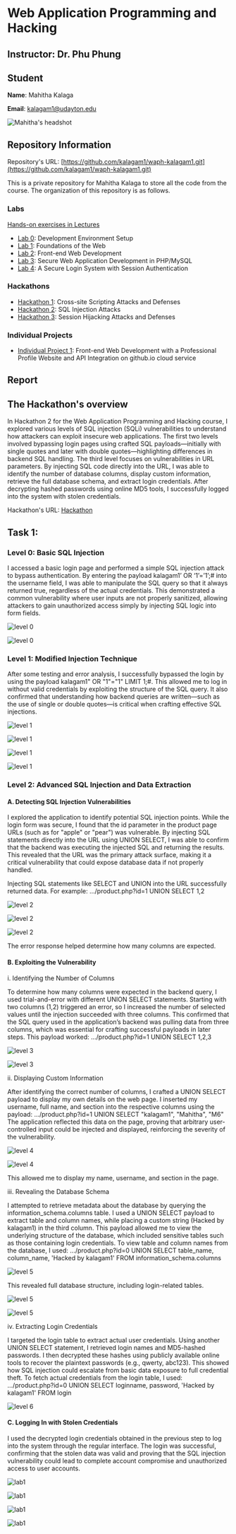 # Web Application Programming and Hacking

## Instructor: Dr. Phu Phung

## Student

**Name**: Mahitha Kalaga

**Email**: [kalagam1@udayton.edu](kalagam1@udayton.edu)

![Mahitha's headshot](../images/mahi.jpeg)

## Repository Information

Repository's URL: [https://github.com/kalagam1/waph-kalagam1.git](https://github.com/kalagam1/waph-kalagam1.git)

This is a private repository for Mahitha Kalaga to store all the code from the course. The organization of this repository is as follows.

### Labs

[Hands-on exercises in Lectures](labs)

- [Lab 0](labs/lab0): Development Environment Setup
- [Lab 1](labs/lab1): Foundations of the Web
- [Lab 2](labs/lab2): Front-end Web Development
- [Lab 3](labs/lab3): Secure Web Application Development in PHP/MySQL
- [Lab 4](labs/lab4): A Secure Login System with Session Authentication

### Hackathons

- [Hackathon 1](hackathon1): Cross-site Scripting Attacks and Defenses
- [Hackathon 2](hackathon2): SQL Injection Attacks
- [Hackathon 3](hackathon3): Session Hijacking Attacks and Defenses

### Individual Projects

- [Individual Project 1](https://github.com/kalagam1/kalagam1.github.io): Front-end Web Development with a Professional Profile Website and API Integration on github.io cloud service

## Report

## The Hackathon's overview

In Hackathon 2 for the Web Application Programming and Hacking course, I explored various levels of SQL injection (SQLi) vulnerabilities to understand how attackers can exploit insecure web applications. The first two levels involved bypassing login pages using crafted SQL payloads—initially with single quotes and later with double quotes—highlighting differences in backend SQL handling. The third level focuses on vulnerabilities in URL parameters. By injecting SQL code directly into the URL, I was able to identify the number of database columns, display custom information, retrieve the full database schema, and extract login credentials. After decrypting hashed passwords using online MD5 tools, I successfully logged into the system with stolen credentials.

Hackathon's URL: [Hackathon](https://github.com/kalagam1/waph-kalagam1/tree/main/hackathon3)

## Task 1: 

### Level 0: Basic SQL Injection

I accessed a basic login page and performed a simple SQL injection attack to bypass authentication. By entering the payload kalagam1’ OR ‘1’=’1’;# into the username field, I was able to manipulate the SQL query so that it always returned true, regardless of the actual credentials. This demonstrated a common vulnerability where user inputs are not properly sanitized, allowing attackers to gain unauthorized access simply by injecting SQL logic into form fields.

![level 0](../images/h2level0.jpeg)

![level 0](../images/h2level0.1.jpeg)

### Level 1: Modified Injection Technique

After some testing and error analysis, I successfully bypassed the login by using the payload kalagam1" OR "1"="1" LIMIT 1;#. This allowed me to log in without valid credentials by exploiting the structure of the SQL query. It also confirmed that understanding how backend queries are written—such as the use of single or double quotes—is critical when crafting effective SQL injections. 

![level 1](../images/h2level1.3.jpeg)

![level 1](../images/h2level1.jpeg)

![level 1](../images/h2level1.1.jpeg)

![level 1](../images/h2level1.2.jpeg)

### Level 2: Advanced SQL Injection and Data Extraction

#### A. Detecting SQL Injection Vulnerabilities

I explored the application to identify potential SQL injection points. While the login form was secure, I found that the id parameter in the product page URLs (such as for "apple" or "pear") was vulnerable. By injecting SQL statements directly into the URL using UNION SELECT, I was able to confirm that the backend was executing the injected SQL and returning the results. This revealed that the URL was the primary attack surface, making it a critical vulnerability that could expose database data if not properly handled.

Injecting SQL statements like SELECT and UNION into the URL successfully returned data. For example: .../product.php?id=1 UNION SELECT 1,2

![level 2](../images/h2level2.1.jpeg)

![level 2](../images/h2level2.2.jpeg)

![level 2](../images/h2level2.3.jpeg)

The error response helped determine how many columns are expected.

#### B. Exploiting the Vulnerability

i. Identifying the Number of Columns

To determine how many columns were expected in the backend query, I used trial-and-error with different UNION SELECT statements. Starting with two columns (1,2) triggered an error, so I increased the number of selected values until the injection succeeded with three columns. This confirmed that the SQL query used in the application’s backend was pulling data from three columns, which was essential for crafting successful payloads in later steps. This payload worked: .../product.php?id=1 UNION SELECT 1,2,3

![level 3](../images/h2b.1.jpeg)

![level 3](../images/h2b1.2.jpeg)

ii. Displaying Custom Information

After identifying the correct number of columns, I crafted a UNION SELECT payload to display my own details on the web page. I inserted my username, full name, and section into the respective columns using the payload:
.../product.php?id=1 UNION SELECT "kalagam1", "Mahitha", "M6"
The application reflected this data on the page, proving that arbitrary user-controlled input could be injected and displayed, reinforcing the severity of the vulnerability.

![level 4](../images/h2b.2.2.jpeg)

![level 4](../images/h2b.2.2.jpeg)

This allowed me to display my name, username, and section in the page.

iii. Revealing the Database Schema

I attempted to retrieve metadata about the database by querying the information_schema.columns table. I used a UNION SELECT payload to extract table and column names, while placing a custom string (Hacked by kalagam1) in the third column. This payload allowed me to view the underlying structure of the database, which included sensitive tables such as those containing login credentials. To view table and column names from the database, I used: .../product.php?id=0 UNION SELECT table_name, column_name, 'Hacked by kalagam1' FROM information_schema.columns

![level 5](../images/h2b.3.jpeg)

This revealed full database structure, including login-related tables.

![level 5](../images/h2b.4.1.jpeg)

![level 5](../images/h2b.4.2.jpeg)

iv. Extracting Login Credentials

I targeted the login table to extract actual user credentials. Using another UNION SELECT statement, I retrieved login names and MD5-hashed passwords. I then decrypted these hashes using publicly available online tools to recover the plaintext passwords (e.g., qwerty, abc123). This showed how SQL injection could escalate from basic data exposure to full credential theft. To fetch actual credentials from the login table, I used: .../product.php?id=0 UNION SELECT loginname, password, 'Hacked by kalagam1' FROM login

![level 6](../images/h2b.4.jpeg)

#### C. Logging In with Stolen Credentials

I used the decrypted login credentials obtained in the previous step to log into the system through the regular interface. The login was successful, confirming that the stolen data was valid and proving that the SQL injection vulnerability could lead to complete account compromise and unauthorized access to user accounts.

![lab1](../images/h2c.1.1.jpeg)

![lab1](../images/h2c.1.jpeg)

![lab1](../images/h2c.2.1.jpeg)

![lab1](../images/h2c.2.jpeg)
